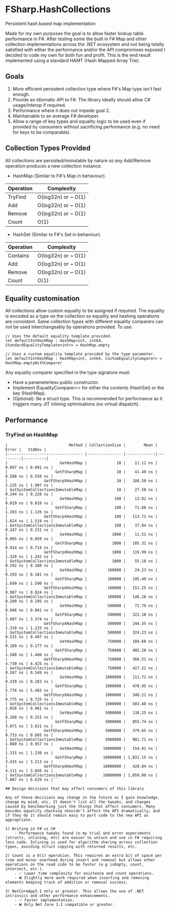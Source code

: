 # FSharp.HashCollections

Persistent hash based map implementation

Made for my own purposes the goal is to allow faster lookup table performance in F#. After testing some the built in F# Map and other collection implementations across the .NET ecosystem and not being totally satisfied with either the performance and/or the API compromises exposed I decided to code my own for both fun and profit. This is the end result implemented using a standard HAMT (Hash Mapped Array Trie).

## Goals

1) More efficient persistent collection type where F#'s Map type isn't fast enough.
2) Provide an idiomatic API to F#. The library ideally should allow C# usage/interop if required.
3) Performance where it does not impede goal 2.
4) Maintainable to an average F# developer.
5) Allow a range of key types and equality logic to be used even if provided by consumers without sacrificing performance (e.g. no need for keys to be comparable).

## Collection Types Provided

All collections are persisted/immutable by nature so any Add/Remove operation produces a new collection instance.

- HashMap (Similar to F#'s Map in behaviour).

| Operation | Complexity |
| --- | --- |
| TryFind | O(log32n) or ~ O(1) |
| Add | O(log32n) or ~ O(1) |
| Remove | O(log32n) or ~ O(1) |
| Count | O(1) |

- HashSet (Similar to F#'s Set in behaviour).

| Operation | Complexity |
| --- | --- |
| Contains | O(log32n) or ~ O(1) |
| Add | O(log32n) or ~ O(1) |
| Remove | O(log32n) or ~ O(1) |
| Count | O(1) |

## Equality customisation

All collections allow custom equality to be assigned if required. The equality is encoded as a type on the collection so equality and hashing operations are consistent. Same collection types with different equality comparers can not be used interchangeably by operations provided.  To use:

```
// Uses the default equality template provided.
let defaultIntHashMap : HashMap<int, int64, StandardEqualityTemplate<int>> = HashMap.empty

// Uses a custom equality template provided by the type parameter.
let defaultIntHashMap : HashMap<int, int64, CustomEqualityComparer> = HashMap.emptyWithComparer
```

Any equality comparer specified in the type signature must:

- Have a parameterless public constructor.
- Implement IEqualityComparer<> for either the contents (HashSet) or the key (HashMap).
- (Optional): Be a struct type. This is recommended for performance as it triggers many JIT inlining optimisations (no virtual dispatch).

## Performance

### TryFind on HashMap

```
|                           Method | CollectionSize |        Mean |    Error |   StdDev |
|--------------------------------- |--------------- |------------:|---------:|---------:|
|                       GetHashMap |             10 |    11.12 ns | 0.097 ns | 0.091 ns |
|                     GetFSharpMap |             10 |    41.49 ns | 0.588 ns | 0.550 ns |
|                GetFSharpXHashMap |             10 |   108.50 ns | 2.135 ns | 1.997 ns |
| GetSystemCollectionsImmutableMap |             10 |    27.50 ns | 0.244 ns | 0.228 ns |
|                       GetHashMap |            100 |    13.02 ns | 0.019 ns | 0.018 ns |
|                     GetFSharpMap |            100 |    71.66 ns | 1.203 ns | 1.126 ns |
|                GetFSharpXHashMap |            100 |   113.71 ns | 1.624 ns | 1.519 ns |
| GetSystemCollectionsImmutableMap |            100 |    37.04 ns | 0.247 ns | 0.231 ns |
|                       GetHashMap |           1000 |    11.51 ns | 0.065 ns | 0.058 ns |
|                     GetFSharpMap |           1000 |   105.31 ns | 0.914 ns | 0.714 ns |
|                GetFSharpXHashMap |           1000 |   119.99 ns | 1.328 ns | 1.242 ns |
| GetSystemCollectionsImmutableMap |           1000 |    55.18 ns | 0.192 ns | 0.180 ns |
|                       GetHashMap |         100000 |    24.23 ns | 0.193 ns | 0.181 ns |
|                     GetFSharpMap |         100000 |   195.49 ns | 1.699 ns | 1.590 ns |
|                GetFSharpXHashMap |         100000 |   151.25 ns | 0.987 ns | 0.924 ns |
| GetSystemCollectionsImmutableMap |         100000 |   146.26 ns | 0.209 ns | 0.195 ns |
|                       GetHashMap |         500000 |    72.79 ns | 0.046 ns | 0.041 ns |
|                     GetFSharpMap |         500000 |   322.10 ns | 3.607 ns | 3.374 ns |
|                GetFSharpXHashMap |         500000 |   244.35 ns | 1.318 ns | 1.233 ns |
| GetSystemCollectionsImmutableMap |         500000 |   324.23 ns | 0.531 ns | 0.497 ns |
|                       GetHashMap |         750000 |   104.68 ns | 0.189 ns | 0.177 ns |
|                     GetFSharpMap |         750000 |   405.20 ns | 1.588 ns | 1.408 ns |
|                GetFSharpXHashMap |         750000 |   366.52 ns | 4.730 ns | 4.425 ns |
| GetSystemCollectionsImmutableMap |         750000 |   427.22 ns | 0.587 ns | 0.549 ns |
|                       GetHashMap |        1000000 |   111.72 ns | 0.339 ns | 0.283 ns |
|                     GetFSharpMap |        1000000 |   478.95 ns | 5.776 ns | 5.403 ns |
|                GetFSharpXHashMap |        1000000 |   340.21 ns | 0.775 ns | 0.725 ns |
| GetSystemCollectionsImmutableMap |        1000000 |   503.40 ns | 1.028 ns | 0.961 ns |
|                       GetHashMap |        5000000 |   138.25 ns | 0.268 ns | 0.251 ns |
|                     GetFSharpMap |        5000000 |   855.74 ns | 3.871 ns | 3.621 ns |
|                GetFSharpXHashMap |        5000000 |   379.65 ns | 0.733 ns | 0.685 ns |
| GetSystemCollectionsImmutableMap |        5000000 |   901.71 ns | 1.080 ns | 0.957 ns |
|                       GetHashMap |       10000000 |   154.81 ns | 1.315 ns | 1.230 ns |
|                     GetFSharpMap |       10000000 | 1,031.15 ns | 3.435 ns | 3.213 ns |
|                GetFSharpXHashMap |       10000000 |   420.84 ns | 4.111 ns | 3.845 ns |
| GetSystemCollectionsImmutableMap |       10000000 | 1,059.00 ns | 7.087 ns | 6.629 ns |```

## Design decisions that may affect consumers of this library

Any of these decisions may change in the future as I gain knowledge, change my mind, etc. It doesn't list all the tweaks, and changes caused by benchmarking just the things that affect consumers. Many besides equality checking shouldn't affect the API dramatically; and if they do it should remain easy to port code to the new API as appropriate.

1) Writing in F# vs C#
    - Performance tweaks found in my trial and error experiments (structs, inlining, etc) are easier to unlock and use in F# requiring less code. Inlining is used for algorithm sharing across collection types, avoiding struct copying with returned results, etc.

2) Count is a O(1) operation. This requires an extra bit of space per tree and minor overhead during insert and removal but allows other operations on the read side to be faster (e.g isEmpty, count, intersect, etc.).
    - ✅ Lower time complexity for existence and count operations.
    - ❌ Slightly more work required when inserting and removing elements keeping track of addition or removal success.

3) NetCoreApp3.1 only or greater. This allows the use of .NET intrinsics and other performance enhancements.
    - ✅ Faster implementation.
    - ❌ Only Net Core 3.1 compatible or greater.